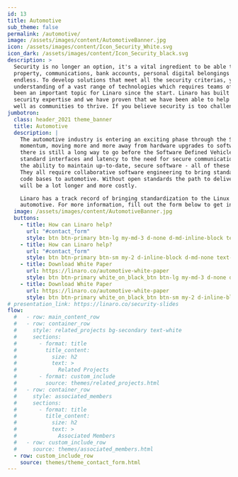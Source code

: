 ```yaml
---
id: 13
title: Automotive
sub_theme: false
permalink: /automotive/
image: /assets/images/content/AutomotiveBanner.jpg
icon: /assets/images/content/Icon_Security_White.svg
icon_dark: /assets/images/content/Icon_Security_black.svg
description: >
  Security is no longer an option, it's a vital ingredient to be able to protect intellectual
  property, communications, bank accounts, personal digital belongings etc. The list is almost
  endless. To develop solutions that meet all the security criterias, you need to have a solid
  understanding of a vast range of technologies which requires teams of experts. Security has
  been an important topic for Linaro since the start. Linaro has built a strong team with
  security expertise and we have proven that we have been able to help other companies as
  well as communities to thrive. If you believe security is too challenging, we can help you!
jumbotron:
  class: header_2021 theme_banner
  title: Automotive
  description: |
    The automotive industry is entering an exciting phase through the Software Defined Vehicle
    momentum, moving more and more away from hardware upgrades to software developments. But
    there is still a long way to go before the Software Defined Vehicle becomes a reality. From the lack of
    standard interfaces and latency to the need for secure communication between virtual machines and
    the ability to maintain up-to-date, secure software - all of these challenges have one thing in common.
    They all require collaborative software engineering to bring standardization and reference open source
    code bases to automotive. Without open standards the path to delivering the software defined vehicle
    will be a lot longer and more costly.

    Linaro has a track record of bringing standardization to the Linux kernel and is now extending this to
    automotive. For more information, fill out the form below to get in touch or download our Whitepaper.
  image: /assets/images/content/AutomotiveBanner.jpg
  buttons:
    - title: How can Linaro help?
      url: "#contact_form"
      style: btn btn-primary btn-lg my-md-3 d-none d-md-inline-block text-uppercase theme_contact_btn
    - title: How can Linaro help?
      url: "#contact_form"
      style: btn btn-primary btn-sm my-2 d-inline-block d-md-none text-uppercase theme_contact_btn
    - title: Download White Paper
      url: https://linaro.co/automotive-white-paper
      style: btn btn-primary white_on_black_btn btn-lg my-md-3 d-none d-md-inline-block text-uppercase theme_contact_btn
    - title: Download White Paper
      url: https://linaro.co/automotive-white-paper
      style: btn btn-primary white_on_black_btn btn-sm my-2 d-inline-block d-md-none text-uppercase theme_contact_btn
# presentation_link: https://linaro.co/security-slides
flow:
  #   - row: main_content_row
  #   - row: container_row
  #     style: related_projects bg-secondary text-white
  #     sections:
  #       - format: title
  #         title_content:
  #           size: h2
  #           text: >
  #             Related Projects
  #       - format: custom_include
  #         source: themes/related_projects.html
  #   - row: container_row
  #     style: associated_members
  #     sections:
  #       - format: title
  #         title_content:
  #           size: h2
  #           text: >
  #             Associated Members
  #   - row: custom_include_row
  #     source: themes/associated_members.html
  - row: custom_include_row
    source: themes/theme_contact_form.html
---
```

